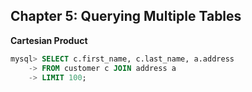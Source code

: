 ## Chapter 5: Querying Multiple Tables

**Cartesian Product**
```SQL 
mysql> SELECT c.first_name, c.last_name, a.address
    -> FROM customer c JOIN address a
    -> LIMIT 100;
```